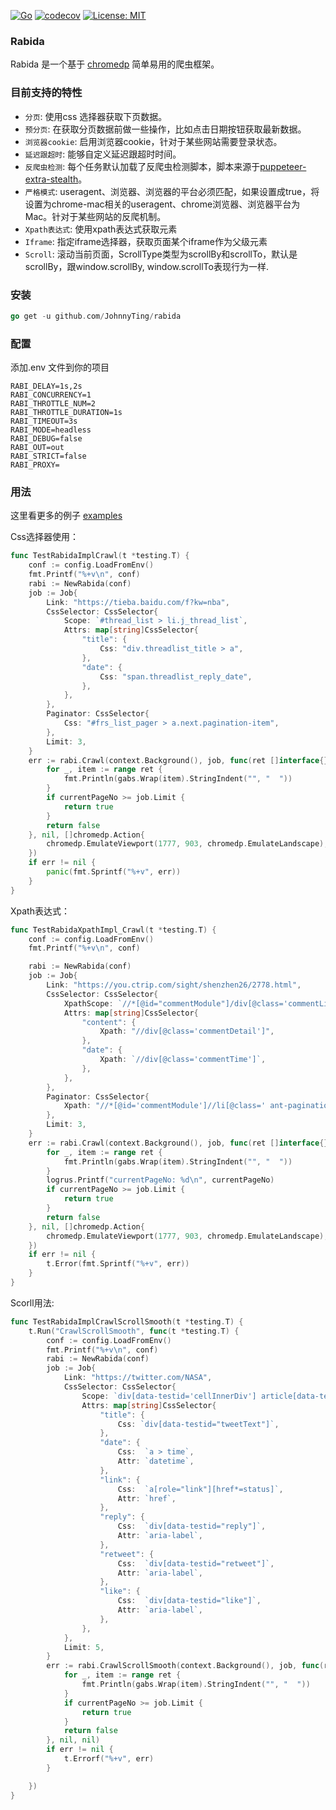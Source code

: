 [![Go](https://github.com/JohnnyTing/rabida/actions/workflows/go.yml/badge.svg?branch=master)](https://github.com/JohnnyTing/rabida/actions/workflows/go.yml)
[![codecov](https://codecov.io/gh/JohnnyTing/rabida/branch/master/graph/badge.svg?token=XH87JJTRWS)](https://codecov.io/gh/JohnnyTing/rabida)
<a href="https://opensource.org/licenses/MIT"><img src="https://img.shields.io/badge/License-MIT-yellow.svg" alt="License: MIT"></a>

### Rabida

Rabida 是一个基于 [chromedp](https://github.com/chromedp/chromedp) 简单易用的爬虫框架。

### 目前支持的特性

- `分页`:  使用css 选择器获取下页数据。
- `预分页`: 在获取分页数据前做一些操作，比如点击日期按钮获取最新数据。
- `浏览器cookie`: 启用浏览器cookie，针对于某些网站需要登录状态。
- `延迟跟超时`:  能够自定义延迟跟超时时间。
- `反爬虫检测`:
  每个任务默认加载了反爬虫检测脚本，脚本来源于[puppeteer-extra-stealth](https://github.com/berstend/puppeteer-extra/tree/master/packages/extract-stealth-evasions#readme)。
- `严格模式`: useragent、浏览器、浏览器的平台必须匹配，如果设置成true，将设置为chrome-mac相关的useragent、chrome浏览器、浏览器平台为Mac。针对于某些网站的反爬机制。
- `Xpath表达式`: 使用xpath表达式获取元素
- `Iframe`: 指定iframe选择器，获取页面某个iframe作为父级元素
- `Scroll`: 滚动当前页面，ScrollType类型为scrollBy和scrollTo，默认是scrollBy，跟window.scrollBy, window.scrollTo表现行为一样.

### 安装

```go
go get -u github.com/JohnnyTing/rabida
```

### 配置

添加.env 文件到你的项目

```shell
RABI_DELAY=1s,2s
RABI_CONCURRENCY=1
RABI_THROTTLE_NUM=2
RABI_THROTTLE_DURATION=1s
RABI_TIMEOUT=3s
RABI_MODE=headless
RABI_DEBUG=false
RABI_OUT=out
RABI_STRICT=false
RABI_PROXY=
```

### 用法

这里看更多的例子 [examples](https://github.com/JohnnyTing/rabida/blob/master/examples)

Css选择器使用：

```go
func TestRabidaImplCrawl(t *testing.T) {
    conf := config.LoadFromEnv()
    fmt.Printf("%+v\n", conf)
    rabi := NewRabida(conf)
    job := Job{
        Link: "https://tieba.baidu.com/f?kw=nba",
        CssSelector: CssSelector{
            Scope: `#thread_list > li.j_thread_list`,
            Attrs: map[string]CssSelector{
                "title": {
                    Css: "div.threadlist_title > a",
                },
                "date": {
                    Css: "span.threadlist_reply_date",
                },
            },
        },
        Paginator: CssSelector{
            Css: "#frs_list_pager > a.next.pagination-item",
        },
        Limit: 3,
    }
    err := rabi.Crawl(context.Background(), job, func(ret []interface{}, nextPageUrl string, currentPageNo int) bool {
        for _, item := range ret {
            fmt.Println(gabs.Wrap(item).StringIndent("", "  "))
        }
        if currentPageNo >= job.Limit {
            return true
        }
        return false
    }, nil, []chromedp.Action{
        chromedp.EmulateViewport(1777, 903, chromedp.EmulateLandscape),
    })
    if err != nil {
        panic(fmt.Sprintf("%+v", err))
    }
}
```

Xpath表达式：

```go
func TestRabidaXpathImpl_Crawl(t *testing.T) {
    conf := config.LoadFromEnv()
    fmt.Printf("%+v\n", conf)

    rabi := NewRabida(conf)
    job := Job{
        Link: "https://you.ctrip.com/sight/shenzhen26/2778.html",
        CssSelector: CssSelector{
            XpathScope: `//*[@id="commentModule"]/div[@class='commentList']/div`,
            Attrs: map[string]CssSelector{
                "content": {
                    Xpath: "//div[@class='commentDetail']",
                },
                "date": {
                    Xpath: `//div[@class='commentTime']`,
                },
            },
        },
        Paginator: CssSelector{
            Xpath: "//*[@id='commentModule']//li[@class=' ant-pagination-next' and not(@aria-disabled='true')]",
        },
        Limit: 3,
    }
    err := rabi.Crawl(context.Background(), job, func(ret []interface{}, nextPageUrl string, currentPageNo int) bool {
        for _, item := range ret {
            fmt.Println(gabs.Wrap(item).StringIndent("", "  "))
        }
        logrus.Printf("currentPageNo: %d\n", currentPageNo)
        if currentPageNo >= job.Limit {
            return true
        }
        return false
    }, nil, []chromedp.Action{
        chromedp.EmulateViewport(1777, 903, chromedp.EmulateLandscape),
    })
    if err != nil {
        t.Error(fmt.Sprintf("%+v", err))
    }
}
```

Scorll用法:

```go
func TestRabidaImplCrawlScrollSmooth(t *testing.T) {
    t.Run("CrawlScrollSmooth", func(t *testing.T) {
        conf := config.LoadFromEnv()
        fmt.Printf("%+v\n", conf)
        rabi := NewRabida(conf)
        job := Job{
            Link: "https://twitter.com/NASA",
            CssSelector: CssSelector{
                Scope: `div[data-testid='cellInnerDiv'] article[data-testid='tweet']`,
                Attrs: map[string]CssSelector{
                    "title": {
                        Css: `div[data-testid="tweetText"]`,
                    },
                    "date": {
                        Css:  `a > time`,
                        Attr: `datetime`,
                    },
                    "link": {
                        Css:  `a[role="link"][href*=status]`,
                        Attr: `href`,
                    },
                    "reply": {
                        Css:  `div[data-testid="reply"]`,
                        Attr: `aria-label`,
                    },
                    "retweet": {
                        Css:  `div[data-testid="retweet"]`,
                        Attr: `aria-label`,
                    },
                    "like": {
                        Css:  `div[data-testid="like"]`,
                        Attr: `aria-label`,
                    },
                },
            },
            Limit: 5,
        }
        err := rabi.CrawlScrollSmooth(context.Background(), job, func(ret []interface{}, currentPageNo int) bool {
            for _, item := range ret {
                fmt.Println(gabs.Wrap(item).StringIndent("", "  "))
            }
            if currentPageNo >= job.Limit {
                return true
            }
            return false
        }, nil, nil)
        if err != nil {
            t.Errorf("%+v", err)
        }

    })
}
```